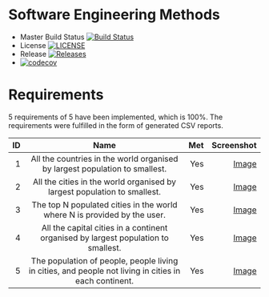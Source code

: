 # Software Engineering Methods

- Master Build Status [![Build Status](https://www.travis-ci.com/BinsaleemAbdulelah/SET08803.svg?branch=master)](https://www.travis-ci.com/github/BinsaleemAbdulelah/SET08803)
- License [![LICENSE](https://img.shields.io/github/license/BinsaleemAbdulelah/SET08803.svg?style=flat-square)](https://github.com/BinsaleemAbdulelah/SET08803/blob/master/LICENSE)
- Release [![Releases](https://img.shields.io/github/release/BinsaleemAbdulelah/SET08803/all.svg?style=flat-square)](https://github.com/BinsaleemAbdulelah/SET08803/releases)
- [![codecov](https://codecov.io/gh/BinsaleemAbdulelah/SET08803/branch/Appunittest/graph/badge.svg?token=18ea1216-03b3-4f86-b0a4-25a61759b9eb)](https://codecov.io/gh/BinsaleemAbdulelah/SET08803)

# Requirements

5 requirements of 5 have been implemented, which is 100%.
The requirements were fulfilled in the form of generated CSV reports.

| ID  | Name           | Met  | Screenshot  |
| ---:|:-------------------------------------------------------------------------------------------------------:| ---:|-----------------------------:|
| 1   | All the countries in the world organised by largest population to smallest.                             | Yes | [Image](/screenshots/country_reports/all-the-countries-in-the-world-organised-by-largest-population-to-smallest.jpg)  |
| 2   | All the cities in the world organised by largest population to smallest.                                | Yes | [Image](/screenshots/city_reports/all-the-cities-in-the-world-organised-by-largest-population-to-smallest.jpg)  |
| 3  | The top N populated cities in the world where N is provided by the user.                                 | Yes | [Image](/screenshots/city_reports/the-top-n-populated-cities-in-the-world-where-n-is-provided-by-the-user.jpg) |
| 4  | All the capital cities in a continent organised by largest population to smallest.                       | Yes | [Image](/screenshots/capital_city_reports/all-the-capital-cities-in-a-continent-organised-by-largest-population-to-smallest.jpg) |
| 5  | The population of people, people living in cities, and people not living in cities in each continent.    | Yes | [Image](/screenshots/population_reports/the-population-of-people-people-living-in-cities-and-people-not-living-in-cities-in-each-continent.jpg)
